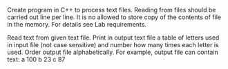 Create program in C++ to process text files. Reading from files should be carried out line per line. It is no allowed to store copy of the contents of file in the memory. For details see Lab requirements.

Read text from given text file. Print in output text file a table of letters used in input file (not case sensitive) and number how many times each letter is used. Order output file alphabetically. For example, output file can contain text: a 100 b 23 c 87
